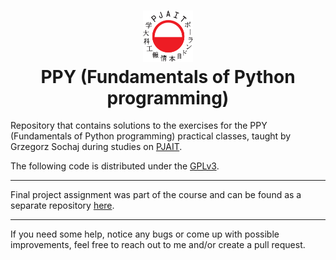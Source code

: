 <h1 align="center">
  <div>
    <img width="80" src="https://raw.githubusercontent.com/itischrisd/itis-PJATK/main/logo.svg" alt="" />
  </div>
  PPY (Fundamentals of Python programming)
</h1>

Repository that contains solutions to the exercises for the PPY (Fundamentals of Python programming) practical classes, taught by Grzegorz Sochaj during studies on [PJAIT](https://www.pja.edu.pl/en/).

The following code is distributed under the [GPLv3](./LICENSE).

---

Final project assignment was part of the course and can be found as a separate repository [here](https://github.com/itischrisd/Py-restaShopTest).

---

If you need some help, notice any bugs or come up with possible improvements, feel free to reach out to me and/or create a pull request.